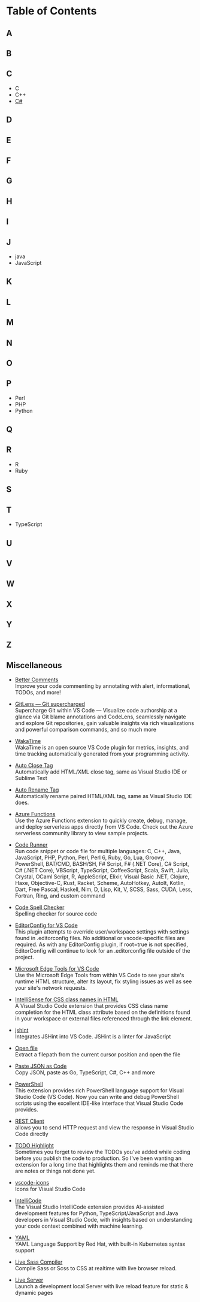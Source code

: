 # Table of Contents



## A


## B


## C
- C
- C++
- [C#](https://github.com/ultimate-list/vscode/blob/main/programming-languages/C.md#c)

## D


## E


## F


## G


## H


## I


## J
- java
- JavaScript


## K


## L


## M


## N


## O


## P
- Perl
- PHP
- Python

## Q


## R
- R
- Ruby


## S


## T
- TypeScript


## U


## V


## W


## X


## Y


## Z


## Miscellaneous
- [Better Comments](https://marketplace.visualstudio.com/items?itemName=aaron-bond.better-comments)  
  Improve your code commenting by annotating with alert, informational, TODOs, and more!

- [GitLens — Git supercharged](https://marketplace.visualstudio.com/items?itemName=eamodio.gitlens)  
  Supercharge Git within VS Code — Visualize code authorship at a glance via Git blame annotations and CodeLens, seamlessly navigate and explore Git repositories, gain valuable insights via rich visualizations and powerful comparison commands, and so much more

- [WakaTime](https://marketplace.visualstudio.com/items?itemName=WakaTime.vscode-wakatime)  
  WakaTime is an open source VS Code plugin for metrics, insights, and time tracking automatically generated from your programming activity.

- [Auto Close Tag](https://marketplace.visualstudio.com/items?itemName=formulahendry.auto-close-tag)  
  Automatically add HTML/XML close tag, same as Visual Studio IDE or Sublime Text

- [Auto Rename Tag](https://marketplace.visualstudio.com/items?itemName=formulahendry.auto-rename-tag)  
  Automatically rename paired HTML/XML tag, same as Visual Studio IDE does.

- [Azure Functions](https://marketplace.visualstudio.com/items?itemName=ms-azuretools.vscode-azurefunctions)  
  Use the Azure Functions extension to quickly create, debug, manage, and deploy serverless apps directly from VS Code. Check out the Azure serverless community library to view sample projects.

- [Code Runner](https://marketplace.visualstudio.com/items?itemName=formulahendry.code-runner)  
  Run code snippet or code file for multiple languages: C, C++, Java, JavaScript, PHP, Python, Perl, Perl 6, Ruby, Go, Lua, Groovy, PowerShell, BAT/CMD, BASH/SH, F# Script, F# (.NET Core), C# Script, C# (.NET Core), VBScript, TypeScript, CoffeeScript, Scala, Swift, Julia, Crystal, OCaml Script, R, AppleScript, Elixir, Visual Basic .NET, Clojure, Haxe, Objective-C, Rust, Racket, Scheme, AutoHotkey, AutoIt, Kotlin, Dart, Free Pascal, Haskell, Nim, D, Lisp, Kit, V, SCSS, Sass, CUDA, Less, Fortran, Ring, and custom command

- [Code Spell Checker](https://marketplace.visualstudio.com/items?itemName=streetsidesoftware.code-spell-checker)  
  Spelling checker for source code

- [EditorConfig for VS Code](https://marketplace.visualstudio.com/items?itemName=EditorConfig.EditorConfig)  
  This plugin attempts to override user/workspace settings with settings found in .editorconfig files. No additional or vscode-specific files are required. As with any EditorConfig plugin, if root=true is not specified, EditorConfig will continue to look for an .editorconfig file outside of the project.

- [Microsoft Edge Tools for VS Code](https://marketplace.visualstudio.com/items?itemName=ms-edgedevtools.vscode-edge-devtools)  
  Use the Microsoft Edge Tools from within VS Code to see your site's runtime HTML structure, alter its layout, fix styling issues as well as see your site's network requests.

- [IntelliSense for CSS class names in HTML](https://marketplace.visualstudio.com/items?itemName=Zignd.html-css-class-completion)  
  A Visual Studio Code extension that provides CSS class name completion for the HTML class attribute based on the definitions found in your workspace or external files referenced through the link element.

- [jshint](https://marketplace.visualstudio.com/items?itemName=dbaeumer.jshint)  
  Integrates JSHint into VS Code. JSHint is a linter for JavaScript

- [Open file](https://marketplace.visualstudio.com/items?itemName=Fr43nk.seito-openfile)  
  Extract a filepath from the current cursor position and open the file

- [Paste JSON as Code](https://marketplace.visualstudio.com/items?itemName=quicktype.quicktype)  
  Copy JSON, paste as Go, TypeScript, C#, C++ and more

- [PowerShell](https://marketplace.visualstudio.com/items?itemName=ms-vscode.PowerShell)  
  This extension provides rich PowerShell language support for Visual Studio Code (VS Code). Now you can write and debug PowerShell scripts using the excellent IDE-like interface that Visual Studio Code provides.

- [REST Client](https://marketplace.visualstudio.com/items?itemName=humao.rest-client)  
  allows you to send HTTP request and view the response in Visual Studio Code directly

- [TODO Highlight](https://marketplace.visualstudio.com/items?itemName=wayou.vscode-todo-highlight)  
  Sometimes you forget to review the TODOs you've added while coding before you publish the code to production. So I've been wanting an extension for a long time that highlights them and reminds me that there are notes or things not done yet.

- [vscode-icons](https://marketplace.visualstudio.com/items?itemName=vscode-icons-team.vscode-icons)  
  Icons for Visual Studio Code

- [IntelliCode](https://marketplace.visualstudio.com/items?itemName=VisualStudioExptTeam.vscodeintellicode)  
  The Visual Studio IntelliCode extension provides AI-assisted development features for Python, TypeScript/JavaScript and Java developers in Visual Studio Code, with insights based on understanding your code context combined with machine learning.

- [YAML](https://marketplace.visualstudio.com/items?itemName=redhat.vscode-yaml)  
  YAML Language Support by Red Hat, with built-in Kubernetes syntax support

- [Live Sass Compiler](https://marketplace.visualstudio.com/items?itemName=ritwickdey.live-sass)  
  Compile Sass or Scss to CSS at realtime with live browser reload.

- [Live Server](https://marketplace.visualstudio.com/items?itemName=ritwickdey.LiveServer)  
  Launch a development local Server with live reload feature for static & dynamic pages

